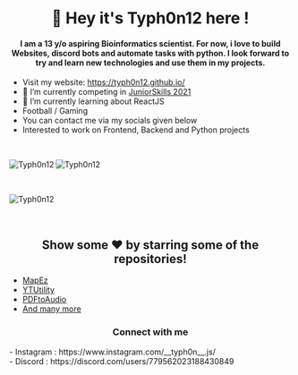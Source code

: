 <h1 align="center">👋 Hey it's Typh0n12 here !</h1>
<h4 align="center">I am a 13 y/o aspiring Bioinformatics scientist. For now, i love to build Websites, discord bots and automate tasks with python. I look forward to try and learn new technologies and use them in my projects.</h4>


- Visit my website: https://typh0n12.github.io/
- 🔭 I’m currently competing in [JuniorSkills 2021](https://worldskillsindia.co.in/juniorskills2021/)
- 🌱 I’m currently learning about ReactJS
- Football / Gaming
- You can contact me via my socials given below
- Interested to work on Frontend, Backend and Python projects
<br>
<p><img align="left" src="https://github-readme-stats.vercel.app/api/top-langs?username=Typh0n12&show_icons=true&locale=en&layout=compact" alt="Typh0n12" /></p>
<p><img align="center" src="https://github-readme-stats.vercel.app/api?username=Typh0n12&show_icons=true&locale=en" alt="Typh0n12" /></p>
<br>
<p><img align="center" src="https://github-readme-streak-stats.herokuapp.com/?user=Typh0n12&" alt="Typh0n12" /></p>
<br>
<h2 align="center">Show some  ❤️  by starring some of the repositories!</h2>

- [MapEz](https://github.com/Typh0n12/MapEz)
- [YTUtility](https://github.com/Typh0n12/YTUtility)
- [PDFtoAudio](https://github.com/Typh0n12/PDFtoAudio)
- [And many more](https://github.com/Typh0n12?tab=repositories)

<h3 align="center">Connect with me</h3>
- Instagram : https://www.instagram.com/__typh0n__.js/
<br>
- Discord : https://discord.com/users/779562023188430849
<!---
Typh0n12/Typh0n12 is a ✨ special ✨ repository because its `README.md` (this file) appears on your GitHub profile.
You can click the Preview link to take a look at your changes.
--->
